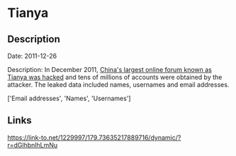 # Tianya

## Description

Date: 2011-12-26

Description:
In December 2011, <a href="http://thehackernews.com/2011/12/tianya-chinas-biggest-online-forum-40.html" target="_blank" rel="noopener">China's largest online forum known as Tianya was hacked</a> and tens of millions of accounts were obtained by the attacker. The leaked data included names, usernames and email addresses.


['Email addresses', 'Names', 'Usernames']

## Links

https://link-to.net/1229997/179.73635217889716/dynamic/?r=dGlhbnlhLmNu